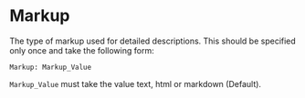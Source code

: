 # Markup
The type of markup used for detailed descriptions. This should be specified only once and take the following form:

    Markup: Markup_Value

`Markup_Value` must take the value text, html or markdown (Default).